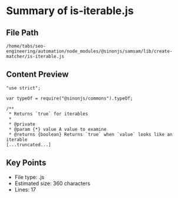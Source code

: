 # Summary of is-iterable.js
  
## File Path
`/home/tabs/seo-engineering/automation/node_modules/@sinonjs/samsam/lib/create-matcher/is-iterable.js`

## Content Preview
```
"use strict";

var typeOf = require("@sinonjs/commons").typeOf;

/**
 * Returns `true` for iterables
 *
 * @private
 * @param {*} value A value to examine
 * @returns {boolean} Returns `true` when `value` looks like an iterable
[...truncated...]
```

## Key Points
- File type: .js
- Estimated size: 360 characters
- Lines: 17
